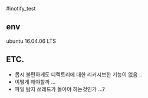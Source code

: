#inotify_test 
## env
ubuntu 16.04.06 LTS

## ETC.
- 몹시 불편하게도 디렉토리에 대한 리커시브한 기능이 없음 ..
- 이떻게 해야할까 ...
- 파일 탐지 쓰레드가 돌아야 하는것인가 ...?


